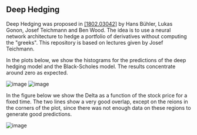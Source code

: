 ## Deep Hedging

Deep Hedging was proposed in [[1802.03042]](https://arxiv.org/abs/1802.03042)  by Hans Bühler, Lukas Gonon, Josef Teichmann and Ben Wood. The idea is to use a neural network architecture to hedge a portfolio of derivatives without computing the "greeks". This repository is based on lectures given by Josef Teichmann.


In the plots below, we show the histograms for the predictions of the deep hedging model and the Black-Scholes model. The results concentrate around zero as expected.

![image](https://github.com/alexisdpc/Deep-Hedging/assets/124795834/89528a85-bef1-41b9-8242-b966c16bba8d) ![image](https://github.com/alexisdpc/Deep-Hedging/assets/124795834/cf4c6c96-1b71-451f-8027-6140f05266dc)

In the figure below we show the Delta as a function of the stock price for a fixed time. The two lines show a very good overlap, except on the reions in the corners of the plot, since there was not enough data on these regions to generate good predictions.

![image](https://github.com/alexisdpc/Deep-Hedging/assets/124795834/a1627c8c-b95c-4ddb-8d87-7684c54e35c1)


